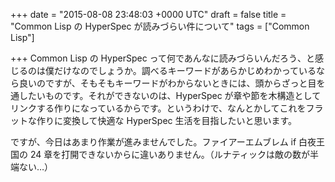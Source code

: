 
+++
date = "2015-08-08 23:48:03 +0000 UTC"
draft = false
title = "Common Lisp の HyperSpec が読みづらい件について"
tags = ["Common Lisp"]

+++
Common Lisp の HyperSpec って何であんなに読みづらいんだろう、と感じるのは僕だけなのでしょうか。調べるキーワードがあらかじめわかっているなら良いのですが、そもそもキーワードがわからないときには、頭からざっと目を通したいものです。それができないのは、HyperSpec が章や節を木構造としてリンクする作りになっているからです。というわけで、なんとかしてこれをフラットな作りに変換して快適な HyperSpec 生活を目指したいと思います。

ですが、今日はあまり作業が進みませんでした。ファイアーエムブレム if 白夜王国の 24 章を打開できないからに違いありません。（ルナティックは敵の数が半端ない…）


